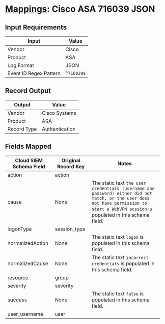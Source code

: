 # [Mappings](README.md): Cisco ASA 716039 JSON

## Input Requirements

|Input|Value|
|-----|-----|
|Vendor|Cisco|
|Product|ASA|
|Log Format|JSON|
|Event ID Regex Pattern|`^716039$`|

## Record Output

|Output|Value|
|------|-----|
|Vendor|Cisco Systems|
|Product|ASA|
|Record Type|Authentication|

## Fields Mapped

|Cloud SIEM Schema Field|Original Record Key|Notes|
|-----------------------|-------------------|-----|
|action|action||
|cause|None|The static text `the user credentials (username and password) either did not match, or the user does not have permission to start a WebVPN session` is populated in this schema field.|
|logonType|session_type||
|normalizedAction|None|The static text `logon` is populated in this schema field.|
|normalizedCause|None|The static text `incorrect credentials` is populated in this schema field.|
|resource|group||
|severity|severity||
|success|None|The static text `false` is populated in this schema field.|
|user_username|user||

